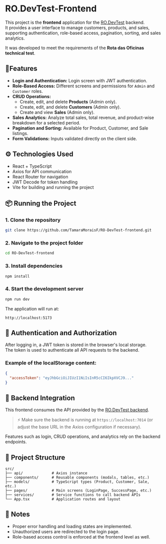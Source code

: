 # RO.DevTest-Frontend

This project is the **frontend** application for the [RO.DevTest](https://github.com/TamaraMoraisF/RO.DevTest) backend.  
It provides a user interface to manage customers, products, and sales, supporting authentication, role-based access, pagination, sorting, and sales analytics.

It was developed to meet the requirements of the **Rota das Oficinas technical test**.

## 🧩Features

- **Login and Authentication:** Login screen with JWT authentication.
- **Role-Based Access:** Different screens and permissions for `Admin` and `Customer` roles.
- **CRUD Operations:**
  - Create, edit, and delete **Products** (Admin only).
  - Create, edit, and delete **Customers** (Admin only).
  - Create and view **Sales** (Admin only).
- **Sales Analytics:** Analyze total sales, total revenue, and product-wise breakdown for a selected period.
- **Pagination and Sorting:** Available for Product, Customer, and Sale listings.
- **Form Validations:** Inputs validated directly on the client side.

## ⚙️ Technologies Used

- React + TypeScript
- Axios for API communication
- React Router for navigation
- JWT Decode for token handling
- Vite for building and running the project

## 📦 Running the Project

### 1. Clone the repository

```bash
git clone https://github.com/TamaraMoraisF/RO-DevTest-frontend.git
```

### 2. Navigate to the project folder

```bash
cd RO-DevTest-frontend
```

### 3. Install dependencies

```bash
npm install
```

### 4. Start the development server

```bash
npm run dev
```

The application will run at:

```
http://localhost:5173
```

## 🔐 Authentication and Authorization

After logging in, a JWT token is stored in the browser's local storage.  
The token is used to authenticate all API requests to the backend.

### Example of the localStorage content:

```json
{
  "accessToken": "eyJhbGciOiJIUzI1NiIsInR5cCI6IkpXVCJ9..."
}
```

## 🧩 Backend Integration

This frontend consumes the API provided by the [RO.DevTest backend](https://github.com/TamaraMoraisF/RO.DevTest).

> ⚡ Make sure the backend is running at `https://localhost:7014` (or adjust the base URL in the Axios configuration if necessary).

Features such as login, CRUD operations, and analytics rely on the backend endpoints.

## 📄 Project Structure

```
src/
├── api/             # Axios instance
├── components/      # Reusable components (modals, tables, etc.)
├── models/          # TypeScript types (Product, Customer, Sale, etc.)
├── pages/           # Main screens (LoginPage, SuccessPage, etc.)
├── services/        # Service functions to call backend APIs
└── App.tsx          # Application routes and layout
```

## 📝 Notes

- Proper error handling and loading states are implemented.
- Unauthorized users are redirected to the login page.
- Role-based access control is enforced at the frontend level as well.